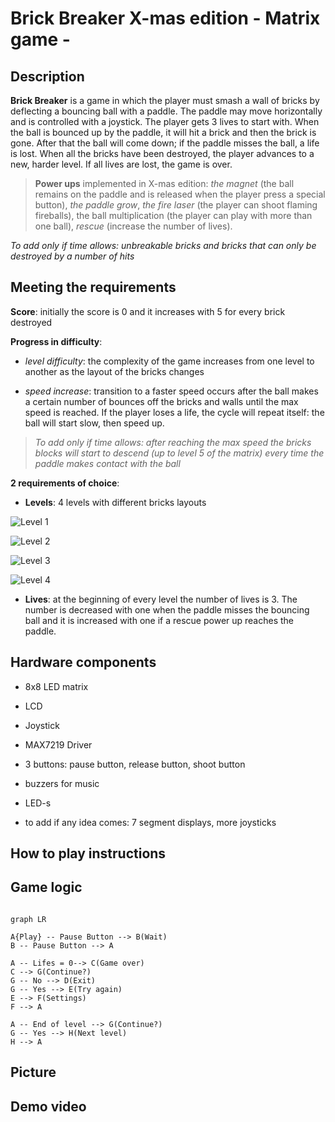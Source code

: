 # Brick Breaker X-mas edition - Matrix game -

## Description

**Brick Breaker** is a game in which the player must smash a wall of bricks by deflecting a bouncing ball with a paddle. The paddle may move horizontally and is controlled with a joystick. The player gets 3 lives to start with. When the ball is bounced up by the paddle, it will hit a brick and then the brick is gone. After that the ball will come down; if the paddle misses the ball, a life is lost. When all the bricks have been destroyed, the player advances to a new, harder level. If all lives are lost, the game is over.

>  **Power ups** implemented in X-mas edition: *the magnet* (the ball remains on the paddle and is released when the player press a special button), *the paddle grow*, *the fire laser* (the player can shoot flaming fireballs), the ball multiplication (the player can play with more than one ball), *rescue* (increase the number of lives).

_To add only if time allows: unbreakable bricks and bricks that can only be destroyed by a number of hits_

  

## Meeting the requirements

**Score**: initially the score is 0 and it increases with 5 for every brick destroyed


**Progress in difficulty**:

-  *level difficulty*: the complexity of the game increases from one level to another as the layout of the bricks changes

-  *speed increase*: transition to a faster speed occurs after the ball makes a certain number of bounces off the bricks and walls until the max speed is reached. If the player loses a life, the cycle will repeat itself: the ball will start slow, then speed up.

>  _To add only if time allows: after reaching the max speed the bricks blocks will start to descend (up to level 5 of the matrix) every time the paddle makes contact with the ball_

  
**2 requirements of choice**:

-  **Levels**: 4 levels with different bricks layouts

![Level 1](./materials/level.jpg)

![Level 2](./materials/leve2.png)

![Level 3](./materials/leve3.png)

![Level 4](./materials/leve4.png)

-  **Lives**:  at the beginning of every level the number of lives is 3. The number is decreased with one when the paddle misses the bouncing ball and it is increased with one if a rescue power up reaches the paddle. 


## Hardware components

- 8x8 LED matrix

- LCD

- Joystick

- MAX7219 Driver

- 3 buttons: pause button, release button, shoot button

- buzzers for music

- LED-s

- to add if any idea comes: 7 segment displays, more joysticks


## How to play instructions

  

## Game logic

```mermaid

graph LR

A{Play} -- Pause Button --> B(Wait)
B -- Pause Button --> A

A -- Lifes = 0--> C(Game over)
C --> G(Continue?)
G -- No --> D(Exit)
G -- Yes --> E(Try again)
E --> F(Settings)
F --> A

A -- End of level --> G(Continue?)
G -- Yes --> H(Next level)
H --> A

```

## Picture

## Demo video